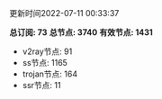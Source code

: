 更新时间2022-07-11 00:33:37

**总订阅: 73**
**总节点: 3740**
**有效节点: 1431**
- v2ray节点: 91
- ss节点: 1165
- trojan节点: 164
- ssr节点: 11
